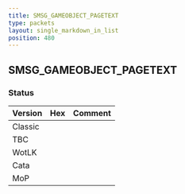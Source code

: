 ```yaml
---
title: SMSG_GAMEOBJECT_PAGETEXT
type: packets
layout: single_markdown_in_list
position: 480
---
```


## SMSG_GAMEOBJECT_PAGETEXT

### Status

Version | Hex | Comment
---------- | ---------- | ---------- 
Classic |  |  
TBC |  |  
WotLK |  |  
Cata |  |  
MoP |  |  